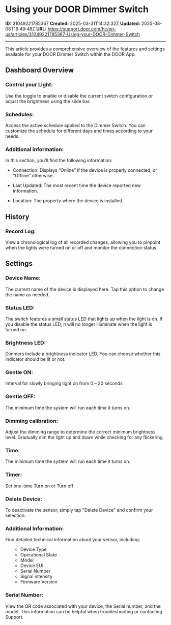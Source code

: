 # Using your DOOR Dimmer Switch

**ID:** 31049221785367
**Created:** 2025-03-31T14:32:32Z
**Updated:** 2025-08-08T19:49:48Z
**URL:** https://support.door.com/hc/en-us/articles/31049221785367-Using-your-DOOR-Dimmer-Switch

---

<p data-start="92" data-end="239">This article provides a comprehensive overview of the features and settings available for your DOOR Dimmer Switch within the DOOR App.</p>
<h2 id="h_01JPWNAPG17FDMSZH7N0FJ57NN" data-start="241" data-end="262">Dashboard Overview</h2>
<h3 id="h_01JPWNBCF20MMET0QF5DXVW9NF" class="wysiwyg-indent1" data-start="266" data-end="398">Control your Light:</h3>
<p class="wysiwyg-indent1">Use the toggle to enable or disable the current switch configuration or adjust the brightness using the slide bar.</p>
<h3 id="h_01JPWNPW9MM6FWZV4D3E9TX61J" class="wysiwyg-indent1">Schedules:</h3>
<p class="wysiwyg-indent1">Access the active schedule applied to the Dimmer Switch. You can customize the schedule for different days and times according to your needs.</p>
<h3 id="01JQF1ECQQJCHE2W7Q4PYYBHPQ" class="wysiwyg-indent1">Additional information:</h3>
<p class="wysiwyg-indent1">In this section, you'll find the following information:</p>
<ul>
<li class="" data-start="614" data-end="712">
<p class="" data-start="616" data-end="712">Connection: Displays “Online” if the device is properly connected, or “Offline” otherwise.</p>
</li>
<li class="" data-start="713" data-end="792">
<p class="" data-start="715" data-end="792">Last Updated: The most recent time the device reported new information.</p>
</li>
<li class="" data-start="793" data-end="854">
<p class="" data-start="795" data-end="854">Location: The property where the device is installed.</p>
</li>
</ul>
<h2 id="h_01JPWNAPG1ANQBE4W1JFH9KP5B" data-start="643" data-end="653">History</h2>
<h3 id="h_01JPWNGYKVDEAT4APWY4WDDS69" class="wysiwyg-indent1">Record Log:</h3>
<p class="wysiwyg-indent1">View a chronological log of all recorded changes, allowing you to pinpoint when the lights were turned on or off and monitor the connection status.</p>
<h2 id="h_01JPWNAPG18ZQVG09S3PW3ZW01" data-start="799" data-end="810">Settings</h2>
<h3 id="h_01JPWNK5NY1BK82M77S0NZ5REB" class="wysiwyg-indent1" data-start="814" data-end="930">Device Name:</h3>
<p class="wysiwyg-indent1" data-start="814" data-end="930">The current name of the device is displayed here. Tap this option to change the name as needed.</p>
<h3 id="01JQF2VX77S706WX7RTSXTTMHH" class="wysiwyg-indent1" data-start="814" data-end="930">Status LED:</h3>
<p class="wysiwyg-indent1" data-start="814" data-end="930">The switch features a small status LED that lights up when the light is on. If you disable the status LED, it will no longer illuminate when the light is turned on.</p>
<h3 id="01JQP787HSEMGM14N88DF0GBYH" class="wysiwyg-indent1" data-start="814" data-end="930">Brightness LED:</h3>
<p class="wysiwyg-indent1" data-start="814" data-end="930">Dimmers include a brightness indicator LED. You can choose whether this indicator should be lit or not.</p>
<h3 id="01JQP7886NY22RFHBZF6JB0Z86" class="wysiwyg-indent1" data-start="814" data-end="930">Gentle ON:</h3>
<p class="wysiwyg-indent1" data-start="814" data-end="930">Interval for slowly bringing light on from 0 – 20 seconds</p>
<h3 id="01JQP788RK4R70JF5XS7XEJAYA" class="wysiwyg-indent1" data-start="814" data-end="930">Gentle OFF:</h3>
<p class="wysiwyg-indent1" data-start="814" data-end="930">The minimum time the system will run each time it turns on.</p>
<h3 id="01JQP78988XEJJ7C2BZ71KDV2Y" class="wysiwyg-indent1" data-start="814" data-end="930">Dimming calibration:</h3>
<p class="wysiwyg-indent1" data-start="814" data-end="930">Adjust the dimming range to determine the correct minimum brightness level. Gradually dim the light up and down while checking for any flickering</p>
<h3 id="01JQP7MBJWMC7G5JK108W6MMY2" class="wysiwyg-indent1" data-start="814" data-end="930">Time:</h3>
<p class="wysiwyg-indent1" data-start="814" data-end="930">The minimum time the system will run each time it turns on.</p>
<h3 id="01JQP7MBYP7RX0C2VXBFJ5A66S" class="wysiwyg-indent1" data-start="814" data-end="930">Timer:</h3>
<p class="wysiwyg-indent1" data-start="814" data-end="930">Set one-time Turn on or Turn off</p>
<h3 id="h_01JPWNMKCNCV3MWXFS5VWXFQFV" class="wysiwyg-indent1" data-start="1558" data-end="1661">Delete Device:</h3>
<p class="wysiwyg-indent1" data-end="1661">To deactivate the sensor, simply tap "Delete Device" and confirm your selection.</p>
<h3 id="h_01JPWNMT0AQ3W419DFT8YJRBHT" class="wysiwyg-indent1" data-start="1665" data-end="1762">Additional Information:</h3>
<p class="wysiwyg-indent1" data-end="1762">Find detailed technical information about your sensor, including:</p>
<ul class="wysiwyg-indent1">
<li style="list-style-type: none;">
<ul class="wysiwyg-indent1" data-start="1765" data-end="1903">
<li data-start="1765" data-end="1778">Device Type</li>
<li data-start="1781" data-end="1800">Operational State</li>
<li data-start="1803" data-end="1810">Model</li>
<li data-start="1813" data-end="1825">Device EUI</li>
<li data-start="1828" data-end="1843">Serial Number</li>
<li data-start="1828" data-end="1843">Signal intensity</li>
<li data-start="1867" data-end="1882"><span style="font-family: -apple-system, BlinkMacSystemFont, 'Segoe UI', Helvetica, Arial, sans-serif;">Firmware Version</span></li>
</ul>
</li>
</ul>
<h3 id="h_01JPWNN4MM6554V1ZTDSHSP939" class="wysiwyg-indent1">Serial Number:</h3>
<p>View the QR code associated with your device, the Serial number, and the model. This information can be helpful when troubleshooting or contacting Support.</p>
